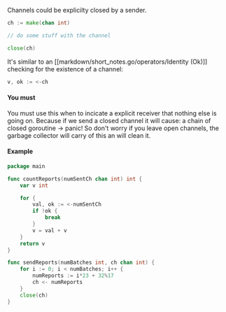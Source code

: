 Channels could be explicilty closed by a sender.
```go
ch := make(chan int)

// do some stuff with the channel

close(ch)
```
It's similar to an [[markdown/short_notes.go/operators/Identity (Ok)]] checking for the existence of a channel:
```go
v, ok := <-ch
```

#### You must
You must use this when to incicate a explicit receiver that nothing else is going on. Because if we send a closed channel it will cause:
	a chain of closed goroutine -> panic!
So don't worry if you leave open channels, the garbage collector will carry of this an will clean it.

#### Example
```go
package main

func countReports(numSentCh chan int) int {
    var v int

    for {
        val, ok := <-numSentCh
        if !ok {
            break
        }
        v = val + v
    }
    return v
}

func sendReports(numBatches int, ch chan int) {
    for i := 0; i < numBatches; i++ {
        numReports := i*23 + 32%17
        ch <- numReports
    }
    close(ch)
}
```